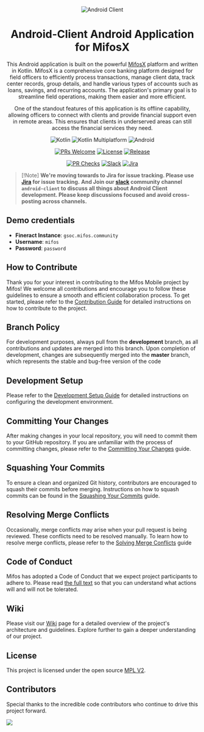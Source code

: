 <div align="center">
<img src="https://user-images.githubusercontent.com/37406965/51083189-d5dc3a80-173b-11e9-8ca0-28015e0893ac.png" alt="Android Client" />

# Android-Client Android Application for MifosX

This Android application is built on the powerful [MifosX](https://mifosforge.jira.com/wiki/spaces/MIFOSX/overview) platform and written in Kotlin. MifosX is a comprehensive core banking platform designed for field officers to efficiently process transactions, manage client data, track center records, group details, and handle various types of accounts such as loans, savings, and recurring accounts. The application's primary goal is to streamline field operations, making them easier and more efficient.

One of the standout features of this application is its offline capability, allowing officers to connect with clients and provide financial support even in remote areas. This ensures that clients in underserved areas can still access the financial services they need.

![Kotlin](https://img.shields.io/badge/kotlin-%237F52FF.svg?style=flat-square&logo=kotlin&logoColor=white)
![Kotlin Multiplatform](https://img.shields.io/badge/Kotlin%20Multiplatform-4c8d3f?style=flat-square&logo=kotlin&logoColor=white)
![Android](https://img.shields.io/badge/Android-3DDC84?style=flat-square&logo=android&logoColor=white)

[![PRs Welcome](https://img.shields.io/badge/PRs-welcome-brightgreen.svg?style=flat-square)](http://makeapullrequest.com)
[![License](https://img.shields.io/github/license/openMF/android-client)](https://github.com/openMF/android-client/blob/main/)
[![Release](https://img.shields.io/github/v/release/openMF/android-client)](https://github.com/openMF/android-client/releases)


[![PR Checks](https://github.com/openMF/android-client/actions/workflows/pr-check-android.yml/badge.svg)](https://github.com/openMF/android-client/actions/workflows/pr-check-android.yml)
[![Slack](https://img.shields.io/badge/Slack-4A154B?style=flat-square&logo=slack&logoColor=white)](https://join.slack.com/t/mifos/shared_invite/zt-2wvi9t82t-DuSBdqdQVOY9fsqsLjkKPA)
[![Jira](https://img.shields.io/badge/jira-%230A0FFF.svg?style=flat-square&logo=jira&logoColor=white)](https://mifosforge.jira.com/jira/software/c/projects/MIFOSAC/issues/?filter=allissues&jql=project%20%3D%20%22MM%22%20ORDER%20BY%20created%20DESC)
</div>

> \[!Note]
> **We're moving towards to Jira for issue tracking. Please use [Jira](https://mifosforge.jira.com/jira/software/c/projects/MIFOSAC/issues/) for issue tracking.**
> **And Join our [slack](https://join.slack.com/t/mifos/shared_invite/zt-2wvi9t82t-DuSBdqdQVOY9fsqsLjkKPA) community channel `android-client` to discuss all things about Android Client development. Please keep discussions focused and avoid cross-posting across channels.**

## Demo credentials
- **Fineract Instance**: `gsoc.mifos.community`
- **Username**: `mifos`
- **Password**: `password`

## How to Contribute
Thank you for your interest in contributing to the Mifos Mobile project by Mifos! We welcome all contributions and encourage you to follow these guidelines to ensure a smooth and efficient collaboration process.
To get started, please refer to the [Contribution Guide](https://github.com/openMF/android-client/wiki/Contribution-Guide) for detailed instructions on how to contribute to the project.

## Branch Policy
For development purposes, always pull from the **development** branch, as all contributions and updates are merged into this branch. Upon completion of development, changes are subsequently merged into the **master** branch, which represents the stable and bug-free version of the code

## Development Setup
Please refer to the  [Development Setup Guide](https://github.com/openMF/android-client/wiki/Set-up-an-environment) for detailed instructions on configuring the development environment.

## Committing Your Changes
After making changes in your local repository, you will need to commit them to your GitHub repository.
If you are unfamiliar with the process of committing changes, please refer to the [Committing Your Changes](https://github.com/openMF/android-client/wiki/Committing-Your-Changes) guide.

## Squashing Your Commits
To ensure a clean and organized Git history, contributors are encouraged to squash their commits before merging. Instructions on how to squash commits can be found in the [Squashing Your Commits](https://github.com/openMF/android-client/wiki/Squashing-Your-Commits) guide.

## Resolving Merge Conflicts
Occasionally, merge conflicts may arise when your pull request is being reviewed. These conflicts need to be resolved manually.
To learn how to resolve merge conflicts, please refer to the [Solving Merge Conflicts](https://github.com/openMF/android-client/wiki/Solving-Merge-Conflicts) guide

## Code of Conduct
Mifos has adopted a Code of Conduct that we expect project participants to adhere to. Please read [the full text](CODE_OF_CONDUCT.md) so that you can understand what actions will and will not be tolerated.

## Wiki

Please visit our [Wiki](https://github.com/openMF/android-client/wiki) page for a detailed overview of the project's architecture and guidelines. Explore further to gain a deeper understanding of our project.

## License

This project is licensed under the open source [MPL V2](https://github.com/openMF/android-client/blob/master/LICENSE.md).

## Contributors

Special thanks to the incredible code contributors who continue to drive this project forward.

<a href="https://github.com/openMF/android-client/graphs/contributors">
  <img src="https://contrib.rocks/image?repo=openMF/android-client" />
</a>

